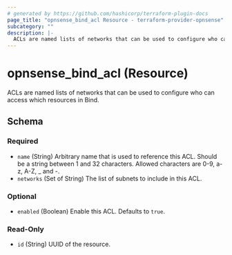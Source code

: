```yaml
---
# generated by https://github.com/hashicorp/terraform-plugin-docs
page_title: "opnsense_bind_acl Resource - terraform-provider-opnsense"
subcategory: ""
description: |-
  ACLs are named lists of networks that can be used to configure who can access which resources in Bind.
---
```


# opnsense_bind_acl (Resource)

ACLs are named lists of networks that can be used to configure who can access which resources in Bind.



<!-- schema generated by tfplugindocs -->
## Schema

### Required

- `name` (String) Arbitrary name that is used to reference this ACL. Should be a string between 1 and 32 characters. Allowed characters are 0-9, a-z, A-Z, _ and -.
- `networks` (Set of String) The list of subnets to include in this ACL.

### Optional

- `enabled` (Boolean) Enable this ACL. Defaults to `true`.

### Read-Only

- `id` (String) UUID of the resource.
